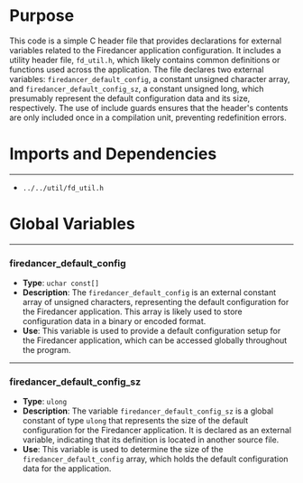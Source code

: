 # Purpose
This code is a simple C header file that provides declarations for external variables related to the Firedancer application configuration. It includes a utility header file, `fd_util.h`, which likely contains common definitions or functions used across the application. The file declares two external variables: `firedancer_default_config`, a constant unsigned character array, and `firedancer_default_config_sz`, a constant unsigned long, which presumably represent the default configuration data and its size, respectively. The use of include guards ensures that the header's contents are only included once in a compilation unit, preventing redefinition errors.
# Imports and Dependencies

---
- `../../util/fd_util.h`


# Global Variables

---
### firedancer\_default\_config
- **Type**: `uchar const[]`
- **Description**: The `firedancer_default_config` is an external constant array of unsigned characters, representing the default configuration for the Firedancer application. This array is likely used to store configuration data in a binary or encoded format.
- **Use**: This variable is used to provide a default configuration setup for the Firedancer application, which can be accessed globally throughout the program.


---
### firedancer\_default\_config\_sz
- **Type**: `ulong`
- **Description**: The variable `firedancer_default_config_sz` is a global constant of type `ulong` that represents the size of the default configuration for the Firedancer application. It is declared as an external variable, indicating that its definition is located in another source file.
- **Use**: This variable is used to determine the size of the `firedancer_default_config` array, which holds the default configuration data for the application.


